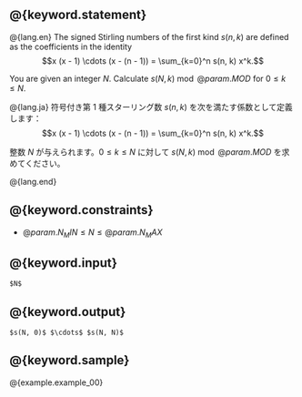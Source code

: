 ## @{keyword.statement}
@{lang.en}
The signed Stirling numbers of the first kind $s(n, k)$ are defined as the coefficients in the identity
$$x (x - 1) \cdots (x - (n - 1)) = \sum_{k=0}^n s(n, k) x^k.$$

You are given an integer $N$.
Calculate $s(N, k) \bmod @{param.MOD}$ for $0 \le k \le N$.

@{lang.ja}
符号付き第 $1$ 種スターリング数 $s(n,k)$ を次を満たす係数として定義します：
$$x (x - 1) \cdots (x - (n - 1)) = \sum_{k=0}^n s(n, k) x^k.$$

整数 $N$ が与えられます。$0\leq k\leq N$ に対して $s(N, k) \bmod @{param.MOD}$ を求めてください。

@{lang.end}

## @{keyword.constraints}

- $@{param.N_MIN} \le N \le @{param.N_MAX}$

## @{keyword.input}

~~~
$N$
~~~

## @{keyword.output}

~~~
$s(N, 0)$ $\cdots$ $s(N, N)$
~~~

## @{keyword.sample}

@{example.example_00}
